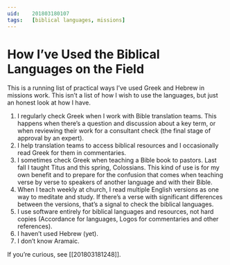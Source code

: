 ```yaml
---
uid:	201803180107
tags:	[biblical languages, missions]
---
```


# How I’ve Used the Biblical Languages on the Field

This is a running list of practical ways I’ve used Greek and Hebrew in missions work. This isn’t a list of how I wish to use the languages, but just an honest look at how I have.

1. I regularly check Greek when I work with Bible translation teams. This happens when there’s a question and discussion about a key term, or when reviewing their work for a consultant check (the final stage of approval by an expert).
2. I help translation teams to access biblical resources and I occasionally read Greek for them in commentaries.
3. I sometimes check Greek when teaching a Bible book to pastors. Last fall I taught Titus and this spring, Colossians. This kind of use is for my own benefit and to prepare for the confusion that comes when teaching verse by verse to speakers of another language and with their Bible.
4. When I teach weekly at church, I read multiple English versions as one way to meditate and study. If there’s a verse with significant differences between the versions, that’s a signal to check the biblical languages.
5. I use software entirely for biblical languages and resources, not hard copies (Accordance for languages, Logos for commentaries and other references).
6. I haven’t used Hebrew (yet).
7. I don’t know Aramaic.

If you’re curious, see [[201803181248]].
